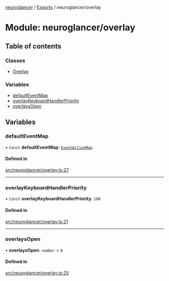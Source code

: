 [neuroglancer](../README.md) / [Exports](../modules.md) / neuroglancer/overlay

# Module: neuroglancer/overlay

## Table of contents

### Classes

- [Overlay](../classes/neuroglancer_overlay.Overlay.md)

### Variables

- [defaultEventMap](neuroglancer_overlay.md#defaulteventmap)
- [overlayKeyboardHandlerPriority](neuroglancer_overlay.md#overlaykeyboardhandlerpriority)
- [overlaysOpen](neuroglancer_overlay.md#overlaysopen)

## Variables

### defaultEventMap

• `Const` **defaultEventMap**: [`EventActionMap`](../classes/neuroglancer_util_event_action_map.EventActionMap.md)

#### Defined in

[src/neuroglancer/overlay.ts:27](https://github.com/ActiveBrainAtlas2/neuroglancer/blob/91617476/src/neuroglancer/overlay.ts#L27)

___

### overlayKeyboardHandlerPriority

• `Const` **overlayKeyboardHandlerPriority**: ``100``

#### Defined in

[src/neuroglancer/overlay.ts:21](https://github.com/ActiveBrainAtlas2/neuroglancer/blob/91617476/src/neuroglancer/overlay.ts#L21)

___

### overlaysOpen

• **overlaysOpen**: `number` = `0`

#### Defined in

[src/neuroglancer/overlay.ts:25](https://github.com/ActiveBrainAtlas2/neuroglancer/blob/91617476/src/neuroglancer/overlay.ts#L25)
